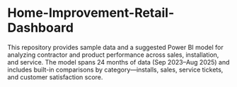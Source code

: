 # Home-Improvement-Retail-Dashboard
This repository provides sample data and a suggested Power BI model for analyzing contractor and product performance across sales, installation, and service. The model spans 24 months of data (Sep 2023–Aug 2025) and includes built-in comparisons by category—installs, sales, service tickets, and customer satisfaction score.
